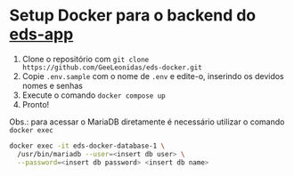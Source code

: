 # Setup Docker para o backend do [eds-app](https://github.com/GeeLeonidas/eds-app)
1. Clone o repositório com `git clone https://github.com/GeeLeonidas/eds-docker.git`
2. Copie `.env.sample` com o nome de `.env` e edite-o, inserindo os devidos nomes e senhas
3. Execute o comando `docker compose up`
4. Pronto!

Obs.: para acessar o MariaDB diretamente é necessário utilizar o comando `docker exec`
```bash
docker exec -it eds-docker-database-1 \
  /usr/bin/mariadb --user=<insert db user> \
  --password=<insert db password> <insert db name>
```
